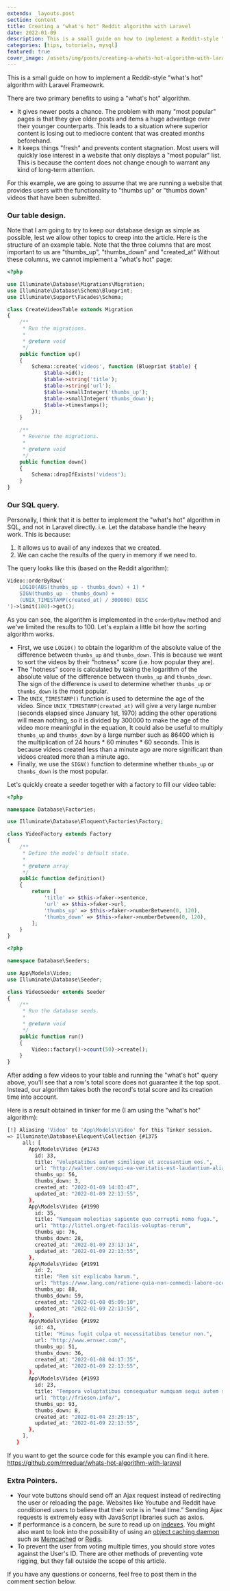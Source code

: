 ```yaml
---
extends: _layouts.post
section: content
title: Creating a "what's hot" Reddit algorithm with Laravel
date: 2022-01-09
description: This is a small guide on how to implement a Reddit-style "what's hot" algorithm with Laravel Framework.
categories: [tips, tutorials, mysql]
featured: true
cover_image: /assets/img/posts/creating-a-whats-hot-algorithm-with-laravel.png
---
```


This is a small guide on how to implement a Reddit-style "what's hot" algorithm with Laravel Frameowrk.

There are two primary benefits to using a "what's hot" algorithm.

- It gives newer posts a chance. The problem with many "most popular" pages is that they give older posts and items a huge advantage over their younger counterparts. This leads to a situation where superior content is losing out to mediocre content that was created months beforehand.
- It keeps things "fresh" and prevents content stagnation. Most users will quickly lose interest in a website that only displays a "most popular" list. This is because the content does not change enough to warrant any kind of long-term attention.

For this example, we are going to assume that we are running a website that provides users with the functionality to "thumbs up" or "thumbs down" videos that have been submitted.

### Our table design.

Note that I am going to try to keep our database design as simple as possible, lest we allow other topics to creep into the article. Here is the structure of an example table. Note that the three columns that are most important to us are "thumbs_up", "thumbs_down" and "created_at" Without these columns, we cannot implement a "what's hot" page:

```php
<?php

use Illuminate\Database\Migrations\Migration;
use Illuminate\Database\Schema\Blueprint;
use Illuminate\Support\Facades\Schema;

class CreateVideosTable extends Migration
{
    /**
     * Run the migrations.
     *
     * @return void
     */
    public function up()
    {
        Schema::create('videos', function (Blueprint $table) {
            $table->id();
            $table->string('title');
            $table->string('url');
            $table->smallInteger('thumbs_up');
            $table->smallInteger('thumbs_down');
            $table->timestamps();
        });
    }

    /**
     * Reverse the migrations.
     *
     * @return void
     */
    public function down()
    {
        Schema::dropIfExists('videos');
    }
}
```

### Our SQL query.

Personally, I think that it is better to implement the "what's hot" algorithm in SQL, and not in Laravel directly. i.e. Let the database handle the heavy work. This is because:

1. It allows us to avail of any indexes that we created.
2. We can cache the results of the query in memory if we need to.

The query looks like this (based on the Reddit algorithm):

```php
Video::orderByRaw('
    LOG10(ABS(thumbs_up - thumbs_down) + 1) *
    SIGN(thumbs_up - thumbs_down) +
    (UNIX_TIMESTAMP(created_at) / 300000) DESC
')->limit(100)->get();
```
As you can see, the algorithm is implemented in the `orderByRaw` method and we've limited the results to 100.
Let's explain a little bit how the sorting algorithm works.

- First, we use `LOG10()` to obtain the logarithm of the absolute value of the difference between `thumbs_up` and `thumbs_down`. This is because we want to sort the videos by their "hotness" score (i.e. how popular they are).
- The "hotness" score is calculated by taking the logarithm of the absolute value of the difference between `thumbs_up` and `thumbs_down`. The sign of the difference is used to determine whether `thumbs_up` or `thumbs_down` is the most popular.
- The `UNIX_TIMESTAMP()` function is used to determine the age of the video. Since `UNIX_TIMESTAMP(created_at)` will give a very large number (seconds elapsed since January 1st, 1970) adding the other operations will mean nothing, so it is divided by 300000 to make the age of the video more meaningful in the equation, It could also be useful to multiply `thumbs_up` and `thumbs_down` by a large number such as 86400 which is the multiplication of 24 hours * 60 minutes * 60 seconds. This is because videos created less than a minute ago are more significant than videos created more than a minute ago.
- Finally, we use the `SIGN()` function to determine whether `thumbs_up` or `thumbs_down` is the most popular.


Let's quickly create a seeder together with a factory to fill our video table:

```php
<?php

namespace Database\Factories;

use Illuminate\Database\Eloquent\Factories\Factory;

class VideoFactory extends Factory
{
    /**
     * Define the model's default state.
     *
     * @return array
     */
    public function definition()
    {
        return [
            'title' => $this->faker->sentence,
            'url' => $this->faker->url,
            'thumbs_up' => $this->faker->numberBetween(0, 120),
            'thumbs_down' => $this->faker->numberBetween(0, 120),
        ];
    }
}
```

```php
<?php

namespace Database\Seeders;

use App\Models\Video;
use Illuminate\Database\Seeder;

class VideoSeeder extends Seeder
{
    /**
     * Run the database seeds.
     *
     * @return void
     */
    public function run()
    {
        Video::factory()->count(50)->create();
    }
}
```

After adding a few videos to your table and running the "what's hot" query above, you'll see that a row's total score does not guarantee it the top spot. Instead, our algorithm takes both the record's total score and its creation time into account.

Here is a result obtained in tinker for me (I am using the "what's hot" algorithm):

```bash
[!] Aliasing 'Video' to 'App\Models\Video' for this Tinker session.
=> Illuminate\Database\Eloquent\Collection {#1375
     all: [
       App\Models\Video {#1743
         id: 33,
         title: "Voluptatibus autem similique et accusantium eos.",
         url: "http://walter.com/sequi-ea-veritatis-est-laudantium-alias-numquam-voluptates",
         thumbs_up: 56,
         thumbs_down: 3,
         created_at: "2022-01-09 14:03:47",
         updated_at: "2022-01-09 22:13:55",
       },
       App\Models\Video {#1990
         id: 35,
         title: "Numquam molestias sapiente quo corrupti nemo fuga.",
         url: "http://littel.org/et-facilis-voluptas-rerum",
         thumbs_up: 76,
         thumbs_down: 28,
         created_at: "2022-01-09 23:13:14",
         updated_at: "2022-01-09 22:13:55",
       },
       App\Models\Video {#1991
         id: 2,
         title: "Rem sit explicabo harum.",
         url: "https://www.lang.com/ratione-quia-non-commodi-labore-occaecati-non",
         thumbs_up: 88,
         thumbs_down: 59,
         created_at: "2022-01-08 05:09:10",
         updated_at: "2022-01-09 22:13:55",
       },
       App\Models\Video {#1992
         id: 43,
         title: "Minus fugit culpa ut necessitatibus tenetur non.",
         url: "http://www.ernser.com/",
         thumbs_up: 51,
         thumbs_down: 36,
         created_at: "2022-01-08 04:17:35",
         updated_at: "2022-01-09 22:13:55",
       },
       App\Models\Video {#1993
         id: 23,
         title: "Tempora voluptatibus consequatur numquam sequi autem similique voluptatum.",
         url: "http://friesen.info/",
         thumbs_up: 93,
         thumbs_down: 8,
         created_at: "2022-01-04 23:29:15",
         updated_at: "2022-01-09 22:13:55",
       },
     ],
   }
```
If you want to get the source code for this example you can find it here.
https://github.com/mreduar/whats-hot-algorithm-with-laravel

### Extra Pointers.
- Your vote buttons should send off an Ajax request instead of redirecting the user or reloading the page. Websites like Youtube and Reddit have conditioned users to believe that their vote is in “real time.” Sending Ajax requests is extremely easy with JavaScript libraries such as axios.
- If performance is a concern, be sure to read up on [indexes](https://dev.mysql.com/doc/refman/5.7/en/mysql-indexes.html). You might also want to look into the possibility of using an [object caching daemon](https://laravel.com/docs/8.x/cache) such as [Memcached](https://memcached.org/) or [Redis](https://redis.io/).
- To prevent the user from voting multiple times, you should store votes against the User's ID. There are other methods of preventing vote rigging, but they fall outside the scope of this article.


If you have any questions or concerns, feel free to post them in the comment section below.


